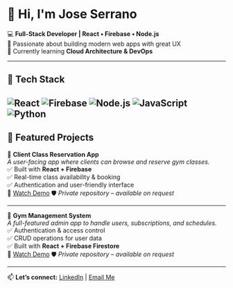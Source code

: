 # 👋 Hi, I'm Jose Serrano  

💻 **Full-Stack Developer | React • Firebase • Node.js**  
🚀 Passionate about building modern web apps with great UX  
🌱 Currently learning **Cloud Architecture & DevOps**  

---

## 🔧 Tech Stack  
![React](https://img.shields.io/badge/-React-61DAFB?logo=react&logoColor=black) 
![Firebase](https://img.shields.io/badge/-Firebase-FFCA28?logo=firebase&logoColor=black) 
![Node.js](https://img.shields.io/badge/-Node.js-339933?logo=node.js&logoColor=white) 
![JavaScript](https://img.shields.io/badge/-JavaScript-F7DF1E?logo=javascript&logoColor=black) 
![Python](https://img.shields.io/badge/python-3670A0?logo=Python&logoColor=ffdd54)
---

## 📌 Featured Projects  
🔹 **Client Class Reservation App**  
*A user-facing app where clients can browse and reserve gym classes.*  
✅ Built with **React + Firebase**  
✅ Real-time class availability & booking  
✅ Authentication and user-friendly interface  
🎥 [Watch Demo](https://youtu.be/gyS4uOIpTXc) 
🛡️ *Private repository – available on request*

---

🔹 **Gym Management System**  
*A full-featured admin app to handle users, subscriptions, and schedules.*  
✅ Authentication & access control  
✅ CRUD operations for user data  
✅ Built with **React + Firebase Firestore**  
🎥 [Watch Demo](https://youtu.be/du4rFX_nGqU)
🛡️ *Private repository – available on request*

---

📫 **Let’s connect:** [LinkedIn](https://www.linkedin.com/in/joseserranoq/) | [Email Me](mailto:joseaserranoquesada@gmail.com)

